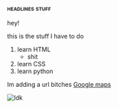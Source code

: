 <!DOCTYPE html>
<html lang="en">
    <head>
       <title> my html</title>
<style>
.tamere{
font-variant: small-caps;}
</style>
     </head>
    <body>
<h3 class="tamere"> headlines stuff </h3>
<p> 
hey! 
</p>
<p> 
this is the stuff I have to do 
</p>
   <ol>
      <li> learn HTML 
          <ul> 
             <li> shit
          </ul>
      <li> learn CSS
      <li> learn python
  </ol>


Im adding a url bitches <a href="https://www.google.com/maps/@37.0625,-95.677068,2z"> Google maps
                        </a>

<img src="https: https://images.app.goo.gl/hb2k4RAiKQmL5izh8"
     alt="Idk">
</body>
